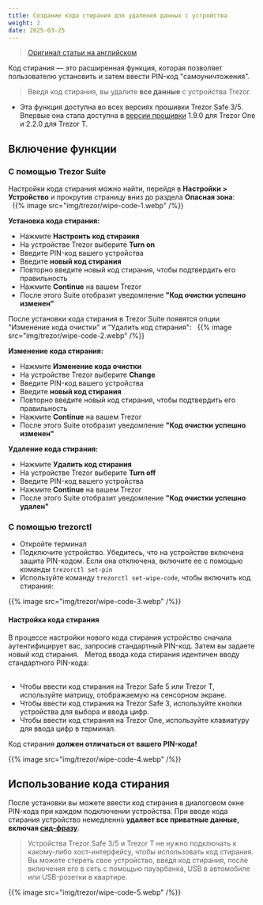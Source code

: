 ```yaml
---
title: Создание кода стирания для удаления данных с устройства
weight: 2
date: 2025-03-25
---
```


> [Оригинал статьи на английском](https://trezor.io/learn/a/create-wipe-code-to-erase-device)

Код стирания — это расширенная функция, которая позволяет пользователю установить и затем ввести PIN-код "самоуничтожения".

> Введя код стирания, вы удалите **все данные** с устройства Trezor.

- Эта функция доступна во всех версиях прошивки Trezor Safe 3/5. Впервые она стала доступна в [версии прошивки](https://trezor.io/learn/a/firmware-changelog) 1.9.0 для Trezor One и 2.2.0 для Trezor T.

## Включение функции

### С помощью Trezor Suite

Настройки кода стирания можно найти, перейдя в **Настройки > Устройство** и прокрутив страницу вниз до раздела **Опасная зона**:  
 
{{% image src="img/trezor/wipe-code-1.webp" /%}}

**Установка кода стирания:**

- Нажмите **Настроить код стирания**
- На устройстве Trezor выберите **Turn on**
- Введите PIN-код вашего устройства
- Введите **новый код стирания**
- Повторно введите новый код стирания, чтобы подтвердить его правильность
- Нажмите **Continue** на вашем Trezor
- После этого Suite отобразит уведомление **"Код очистки успешно изменен"**

  
После установки кода стирания в Trezor Suite появятся опции "Изменение кода очистки" и "Удалить код стирания":
 
{{% image src="img/trezor/wipe-code-2.webp" /%}}

**Изменение кода стирания:**

- Нажмите **Изменение кода очистки**
- На устройстве Trezor выберите **Change**
- Введите PIN-код вашего устройства
- Введите **новый код стирания**
- Повторно введите новый код стирания, чтобы подтвердить его правильность
- Нажмите **Continue** на вашем Trezor
- После этого Suite отобразит уведомление **"Код очистки успешно изменен"**

**Удаление кода стирания:**

- Нажмите **Удалить код стирания**
- На устройстве Trezor выберите **Turn off**
- Введите PIN-код вашего устройства
- Нажмите **Continue** на вашем Trezor
- После этого Suite отобразит уведомление **"Код очистки успешно удален"**

### С помощью trezorctl

- Откройте терминал
- Подключите устройство. Убедитесь, что на устройстве включена защита PIN-кодом. Если она отключена, включите ее с помощью команды ```trezorctl set-pin```
- Используйте команду ```trezorctl set-wipe-code```, чтобы включить код стирания:

{{% image src="img/trezor/wipe-code-3.webp" /%}}

#### Настройка кода стирания

В процессе настройки нового кода стирания устройство сначала аутентифицирует вас, запросив стандартный PIN-код. Затем вы задаете новый код стирания. 
 
Метод ввода кода стирания идентичен вводу стандартного PIN-кода:  
 
- Чтобы ввести код стирания на Trezor Safe 5 или Trezor T, используйте матрицу, отображаемую на сенсорном экране.
- Чтобы ввести код стирания на Trezor Safe 3, используйте кнопки устройства для выбора и ввода цифр.
- Чтобы ввести код стирания на Trezor One, используйте клавиатуру для ввода цифр в терминал.

Код стирания **должен отличаться от вашего PIN-кода!**

{{% image src="img/trezor/wipe-code-4.webp" /%}}

## Использование кода стирания

После установки вы можете ввести код стирания в диалоговом окне PIN-кода при каждом подключении устройства. При вводе кода стирания устройство немедленно **удаляет все приватные данные, включая [сид-фразу](https://trezor.io/learn/a/how-to-use-a-recovery-seed)**.  

> Устройства Trezor Safe 3/5 и Trezor T не нужно подключать к какому-либо хост-интерфейсу, чтобы использовать код стирания. Вы можете стереть свое устройство, введя код стирания, после включения его в сеть с помощью пауэрбанка, USB в автомобиле или USB-розетки в квартире.

{{% image src="img/trezor/wipe-code-5.webp" /%}}
